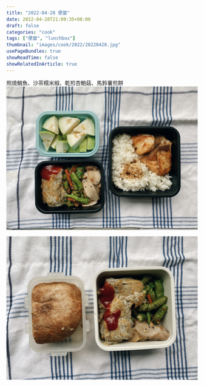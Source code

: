 ```yaml
---
title: "2022-04-28 便當"
date: 2022-04-28T21:09:35+08:00
draft: false
categories: "cook"
tags: ["便當", "lunchbox"]
thumbnail: "images/cook/2022/20220428.jpg"
usePageBundles: true
showReadTime: false
showRelatedInArticle: true
---
```


照燒鯛魚、沙茶糯米椒、乾煎杏鮑菇、馬鈴薯煎餅
![2022-04-28 照燒鯛魚、沙茶糯米椒、乾煎杏鮑菇、馬鈴薯煎餅](20220428_bento_1.jpg)

![2022-04-28 照燒鯛魚、沙茶糯米椒、乾煎杏鮑菇、馬鈴薯煎餅、手工麵包](20220428_bento_2.jpg)
